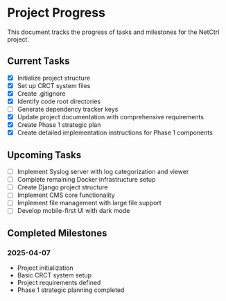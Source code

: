 # Project Progress

This document tracks the progress of tasks and milestones for the NetCtrl project.

## Current Tasks

- [x] Initialize project structure
- [x] Set up CRCT system files
- [x] Create .gitignore
- [x] Identify code root directories
- [ ] Generate dependency tracker keys
- [x] Update project documentation with comprehensive requirements
- [x] Create Phase 1 strategic plan
- [x] Create detailed implementation instructions for Phase 1 components

## Upcoming Tasks
- [ ] Implement Syslog server with log categorization and viewer
- [ ] Complete remaining Docker infrastructure setup
- [ ] Create Django project structure
- [ ] Implement CMS core functionality
- [ ] Implement file management with large file support
- [ ] Develop mobile-first UI with dark mode

## Completed Milestones

### 2025-04-07
- Project initialization
- Basic CRCT system setup
- Project requirements defined
- Phase 1 strategic planning completed
